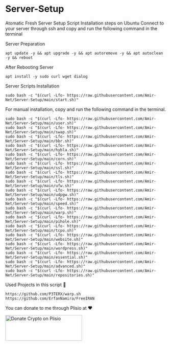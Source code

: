 # Server-Setup
Atomatic Fresh Server Setup Script
Installation steps on Ubuntu
Connect to your server through ssh and copy and run the following command in the terminal

Server Preparation
```
apt update -y && apt upgrade -y && apt autoremove -y && apt autoclean -y && reboot
```
After Rebooting Server
```
apt install -y sudo curl wget dialog
```

Server Scripts Installation
```
sudo bash -c "$(curl -Lfo- https://raw.githubusercontent.com/Amir-Net/Server-Setup/main/start.sh)"
```

For manual installation, copy and run the following command in the terminal.
```
sudo bash -c "$(curl -Lfo- https://raw.githubusercontent.com/Amir-Net/Server-Setup/main/user.sh)"
sudo bash -c "$(curl -Lfo- https://raw.githubusercontent.com/Amir-Net/Server-Setup/main/swap.sh)"
sudo bash -c "$(curl -Lfo- https://raw.githubusercontent.com/Amir-Net/Server-Setup/main/bbr.sh)"
sudo bash -c "$(curl -Lfo- https://raw.githubusercontent.com/Amir-Net/Server-Setup/main/hybla.sh)"
sudo bash -c "$(curl -Lfo- https://raw.githubusercontent.com/Amir-Net/Server-Setup/main/corn.sh)"
sudo bash -c "$(curl -Lfo- https://raw.githubusercontent.com/Amir-Net/Server-Setup/main/ssl.sh)"
sudo bash -c "$(curl -Lfo- https://raw.githubusercontent.com/Amir-Net/Server-Setup/main/tls.sh)"
sudo bash -c "$(curl -Lfo- https://raw.githubusercontent.com/Amir-Net/Server-Setup/main/ufw.sh)"
sudo bash -c "$(curl -Lfo- https://raw.githubusercontent.com/Amir-Net/Server-Setup/main/udpgw.sh)"
sudo bash -c "$(curl -Lfo- https://raw.githubusercontent.com/Amir-Net/Server-Setup/main/speed.sh)"
sudo bash -c "$(curl -Lfo- https://raw.githubusercontent.com/Amir-Net/Server-Setup/main/warp.sh)"
sudo bash -c "$(curl -Lfo- https://raw.githubusercontent.com/Amir-Net/Server-Setup/main/pihole.sh)"
sudo bash -c "$(curl -Lfo- https://raw.githubusercontent.com/Amir-Net/Server-Setup/main/tcpo.sh)"
sudo bash -c "$(curl -Lfo- https://raw.githubusercontent.com/Amir-Net/Server-Setup/main/website.sh)"
sudo bash -c "$(curl -Lfo- https://raw.githubusercontent.com/Amir-Net/Server-Setup/main/wordpress.sh)"
sudo bash -c "$(curl -Lfo- https://raw.githubusercontent.com/Amir-Net/Server-Setup/main/essential.sh)"
sudo bash -c "$(curl -Lfo- https://raw.githubusercontent.com/Amir-Net/Server-Setup/main/advanced.sh)"
sudo bash -c "$(curl -Lfo- https://raw.githubusercontent.com/Amir-Net/Server-Setup/main/repositories.sh)"

```
Used Projects in this script 🙏
```
https://github.com/P3TERX/warp.sh
https://github.com/ErfanNamira/FreeIRAN
```
You can donate to me through Plisio at ❤️

<a href="https://plisio.net/donate/f_9qcQRU" target="_blank"><img src="https://plisio.net/img/donate/donate_light_icons_color.png" alt="Donate Crypto on Plisio" width="240" height="80" /></a>
